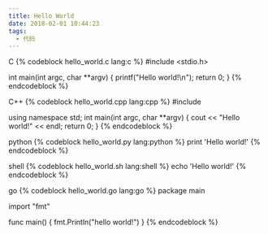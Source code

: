 ```yaml
---
title: Hello World
date: 2018-02-01 10:44:23
tags: 
  - 代码
---
```

C
{% codeblock hello_world.c lang:c %}
#include <stdio.h>

int main(int argc, char **argv)
{
    printf("Hello world!\n");
    return 0;
}
{% endcodeblock %}

C++ 
{% codeblock hello_world.cpp lang:cpp %}
#include <iostream>

using namespace std;
int main(int argc, char **argv)
{
    cout << "Hello world!" << endl;
    return 0;
}
{% endcodeblock %}

python
{% codeblock hello_world.py lang:python %}
print 'Hello world!'
{% endcodeblock %}

shell
{% codeblock hello_world.sh lang:shell %}
echo 'Hello world!'
{% endcodeblock %}

go
{% codeblock hello_world.go lang:go %}
package main

import "fmt"

func main() {
    fmt.Println("hello world!")
}
{% endcodeblock %}
